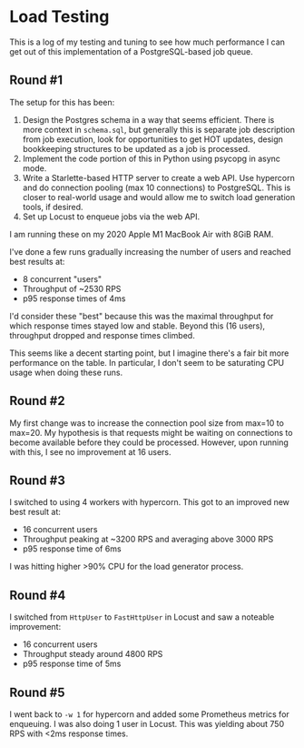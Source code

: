 Load Testing
============

This is a log of my testing and tuning to see how much performance I can get
out of this implementation of a PostgreSQL-based job queue.

Round #1
--------
The setup for this has been:
1. Design the Postgres schema in a way that seems efficient. There is more
   context in `schema.sql`, but generally this is separate job description
   from job execution, look for opportunities to get HOT updates, design
   bookkeeping structures to be updated as a job is processed.
2. Implement the code portion of this in Python using psycopg in async mode.
3. Write a Starlette-based HTTP server to create a web API. Use hypercorn and
   do connection pooling (max 10 connections) to PostgreSQL. This is closer to
   real-world usage and would allow me to switch load generation tools, if
   desired.
4. Set up Locust to enqueue jobs via the web API.

I am running these on my 2020 Apple M1 MacBook Air with 8GiB RAM.

I've done a few runs gradually increasing the number of users and reached
best results at:
* 8 concurrent "users"
* Throughput of ~2530 RPS
* p95 response times of 4ms

I'd consider these "best" because this was the maximal throughput for which
response times stayed low and stable. Beyond this (16 users), throughput dropped
and response times climbed.

This seems like a decent starting point, but I imagine there's a fair bit more
performance on the table. In particular, I don't seem to be saturating CPU usage
when doing these runs.

Round #2
--------
My first change was to increase the connection pool size from max=10 to max=20.
My hypothesis is that requests might be waiting on connections to become
available before they could be processed. However, upon running with this, I see
no improvement at 16 users.

Round #3
--------
I switched to using 4 workers with hypercorn. This got to an improved new best
result at:
* 16 concurrent users
* Throughput peaking at ~3200 RPS and averaging above 3000 RPS
* p95 response time of 6ms

I was hitting higher >90% CPU for the load generator process.

Round #4
--------
I switched from `HttpUser` to `FastHttpUser` in Locust and saw a noteable
improvement:
* 16 concurrent users
* Throughput steady around 4800 RPS
* p95 response time of 5ms

Round #5
--------
I went back to `-w 1` for hypercorn and added some Prometheus metrics for
enqueuing. I was also doing 1 user in Locust. This was yielding about 750 RPS
with <2ms response times.
